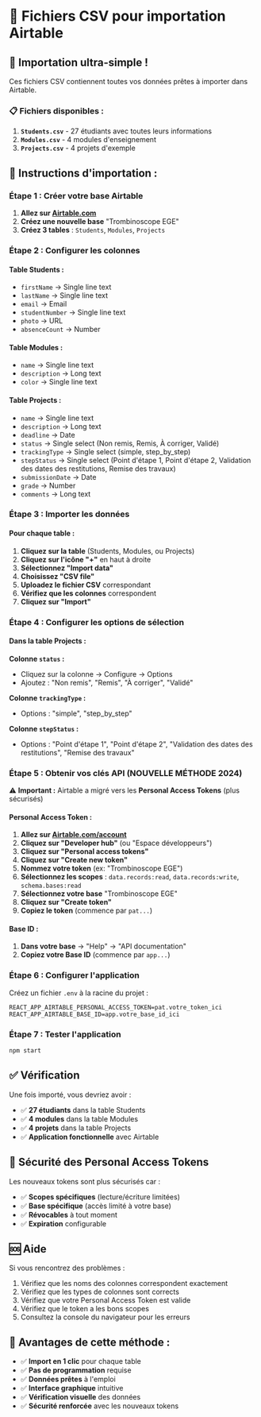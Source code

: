 # 📁 Fichiers CSV pour importation Airtable

## 🚀 **Importation ultra-simple !**

Ces fichiers CSV contiennent toutes vos données prêtes à importer dans Airtable.

### **📋 Fichiers disponibles :**

1. **`Students.csv`** - 27 étudiants avec toutes leurs informations
2. **`Modules.csv`** - 4 modules d'enseignement  
3. **`Projects.csv`** - 4 projets d'exemple

## 📖 **Instructions d'importation :**

### **Étape 1 : Créer votre base Airtable**

1. **Allez sur [Airtable.com](https://airtable.com)**
2. **Créez une nouvelle base** "Trombinoscope EGE"
3. **Créez 3 tables** : `Students`, `Modules`, `Projects`

### **Étape 2 : Configurer les colonnes**

#### **Table Students :**
- `firstName` → Single line text
- `lastName` → Single line text  
- `email` → Email
- `studentNumber` → Single line text
- `photo` → URL
- `absenceCount` → Number

#### **Table Modules :**
- `name` → Single line text
- `description` → Long text
- `color` → Single line text

#### **Table Projects :**
- `name` → Single line text
- `description` → Long text
- `deadline` → Date
- `status` → Single select (Non remis, Remis, À corriger, Validé)
- `trackingType` → Single select (simple, step_by_step)
- `stepStatus` → Single select (Point d'étape 1, Point d'étape 2, Validation des dates des restitutions, Remise des travaux)
- `submissionDate` → Date
- `grade` → Number
- `comments` → Long text

### **Étape 3 : Importer les données**

#### **Pour chaque table :**

1. **Cliquez sur la table** (Students, Modules, ou Projects)
2. **Cliquez sur l'icône "+"** en haut à droite
3. **Sélectionnez "Import data"**
4. **Choisissez "CSV file"**
5. **Uploadez le fichier CSV** correspondant
6. **Vérifiez que les colonnes** correspondent
7. **Cliquez sur "Import"**

### **Étape 4 : Configurer les options de sélection**

#### **Dans la table Projects :**

**Colonne `status` :**
- Cliquez sur la colonne → Configure → Options
- Ajoutez : "Non remis", "Remis", "À corriger", "Validé"

**Colonne `trackingType` :**
- Options : "simple", "step_by_step"

**Colonne `stepStatus` :**
- Options : "Point d'étape 1", "Point d'étape 2", "Validation des dates des restitutions", "Remise des travaux"

### **Étape 5 : Obtenir vos clés API (NOUVELLE MÉTHODE 2024)**

⚠️ **Important :** Airtable a migré vers les **Personal Access Tokens** (plus sécurisés)

#### **Personal Access Token :**
1. **Allez sur [Airtable.com/account](https://airtable.com/account)**
2. **Cliquez sur "Developer hub"** (ou "Espace développeurs")
3. **Cliquez sur "Personal access tokens"**
4. **Cliquez sur "Create new token"**
5. **Nommez votre token** (ex: "Trombinoscope EGE")
6. **Sélectionnez les scopes** : `data.records:read`, `data.records:write`, `schema.bases:read`
7. **Sélectionnez votre base** "Trombinoscope EGE"
8. **Cliquez sur "Create token"**
9. **Copiez le token** (commence par `pat...`)

#### **Base ID :**
1. **Dans votre base** → "Help" → "API documentation"
2. **Copiez votre Base ID** (commence par `app...`)

### **Étape 6 : Configurer l'application**

Créez un fichier `.env` à la racine du projet :

```
REACT_APP_AIRTABLE_PERSONAL_ACCESS_TOKEN=pat.votre_token_ici
REACT_APP_AIRTABLE_BASE_ID=app.votre_base_id_ici
```

### **Étape 7 : Tester l'application**

```bash
npm start
```

## ✅ **Vérification**

Une fois importé, vous devriez avoir :
- ✅ **27 étudiants** dans la table Students
- ✅ **4 modules** dans la table Modules  
- ✅ **4 projets** dans la table Projects
- ✅ **Application fonctionnelle** avec Airtable

## 🔐 **Sécurité des Personal Access Tokens**

Les nouveaux tokens sont plus sécurisés car :
- ✅ **Scopes spécifiques** (lecture/écriture limitées)
- ✅ **Base spécifique** (accès limité à votre base)
- ✅ **Révocables** à tout moment
- ✅ **Expiration** configurable

## 🆘 **Aide**

Si vous rencontrez des problèmes :
1. Vérifiez que les noms des colonnes correspondent exactement
2. Vérifiez que les types de colonnes sont corrects
3. Vérifiez que votre Personal Access Token est valide
4. Vérifiez que le token a les bons scopes
5. Consultez la console du navigateur pour les erreurs

## 🎉 **Avantages de cette méthode :**

- ✅ **Import en 1 clic** pour chaque table
- ✅ **Pas de programmation** requise
- ✅ **Données prêtes** à l'emploi
- ✅ **Interface graphique** intuitive
- ✅ **Vérification visuelle** des données
- ✅ **Sécurité renforcée** avec les nouveaux tokens